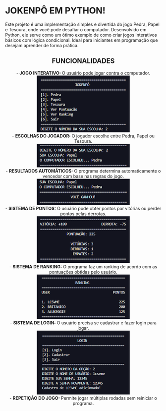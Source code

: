 # JOKENPÔ EM PYTHON!
Este projeto é uma implementação simples e divertida do jogo Pedra, Papel e Tesoura, onde você pode desafiar o computador. Desenvolvido em Python, ele serve como um ótimo exemplo de como criar jogos interativos básicos com lógica condicional. Ideal para iniciantes em programação que desejam aprender de forma prática.

<div align="center">
    <h2>FUNCIONALIDADES</h2>
    - <b>JOGO INTERATIVO:</b> O usuário pode jogar contra o computador. <br>
    <img src="imagens/menu.png" width="300"/> <br>
    - <b>ESCOLHAS DO JOGADOR:</b> O jogador escolhe entre Pedra, Papel ou Tesoura. <br>
    <img src="imagens/escolhas.png" width="300"/> <br>
    - <b>RESULTADOS AUTOMÁTICOS:</b> O programa determina automaticamente o vencedor com base nas regras do jogo. <br>
    <img src="imagens/vitoria.png" width="300"/> <br>
    - <b>SISTEMA DE PONTOS:</b> O usuário pode obter pontos por vitórias ou perder pontos pelas derrotas. <br>
    <img src="imagens/pontos.png" width="300"/> <br>
    - <b>SISTEMA DE RANKING:</b> O programa faz um ranking de acordo com as pontuações obtidas pelo usuário. <br>
    <img src="imagens/ranking.png" width="300"/> <br>
    - <b>SISTEMA DE LOGIN:</b> O usuário precisa se cadastrar e fazer login para jogar. <br>
    <img src="imagens/cadastro.png" width="300"/> <br>
    - <b>REPETIÇÃO DO JOGO:</b> Permite jogar múltiplas rodadas sem reiniciar o programa. <br>
</div>
